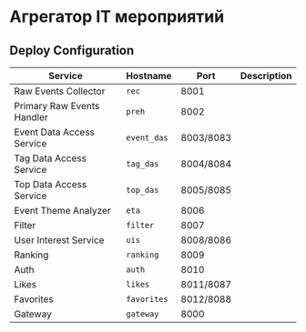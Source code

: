 # Агрегатор IT мероприятий

## Deploy Configuration

| Service                    | Hostname    | Port      | Description |
| -------------------------- | ----------- | --------- | ----------- |
| Raw Events Collector       | `rec`       | 8001      |             |
| Primary Raw Events Handler | `preh`      | 8002      |             |
| Event Data Access Service  | `event_das` | 8003/8083 |             |
| Tag Data Access Service    | `tag_das`   | 8004/8084 |             |
| Top Data Access Service    | `top_das`   | 8005/8085 |             |
| Event Theme Analyzer       | `eta`       | 8006      |             |
| Filter                     | `filter`    | 8007      |             |
| User Interest Service      | `uis`       | 8008/8086 |             |
| Ranking                    | `ranking`   | 8009      |             |
| Auth                       | `auth`      | 8010      |             |
| Likes                      | `likes`     | 8011/8087 |             |
| Favorites                  | `favorites` | 8012/8088 |             |
| Gateway                    | `gateway`   | 8000      |             |
